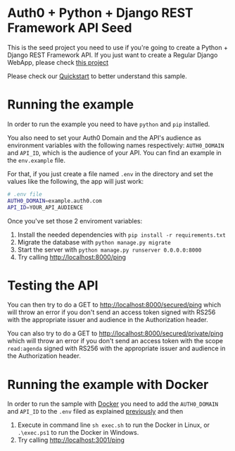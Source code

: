 # Auth0 + Python + Django REST Framework API Seed

This is the seed project you need to use if you're going to create a Python + Django REST Framework API.
If you just want to create a Regular Django WebApp, please
check [this project](https://github.com/auth0-samples/auth0-django-samples/tree/master/01-Login)

Please check our [Quickstart](https://auth0.com/docs/quickstart/backend/python) to better understand this sample.

# Running the example

In order to run the example you need to have `python` and `pip` installed.

You also need to set your Auth0 Domain and the API's audience as environment variables with the following names
respectively: `AUTH0_DOMAIN` and `API_ID`, which is the audience of your API. You can find an example in the
`env.example` file.

For that, if you just create a file named `.env` in the directory and set the values like the following,
the app will just work:

```bash
# .env file
AUTH0_DOMAIN=example.auth0.com
API_ID=YOUR_API_AUDIENCE
```

Once you've set those 2 enviroment variables:

1. Install the needed dependencies with `pip install -r requirements.txt`
2. Migrate the database with `python manage.py migrate`
3. Start the server with `python manage.py runserver 0.0.0.0:8000`
4. Try calling [http://localhost:8000/ping](http://localhost:8000/ping)

# Testing the API

You can then try to do a GET to [http://localhost:8000/secured/ping](http://localhost:8000/secured/ping) which will
throw an error if you don't send an access token signed with RS256 with the appropriate issuer and audience in the
Authorization header. 

You can also try to do a GET to 
[http://localhost:8000/secured/private/ping](http://localhost:8000/secured/private/ping) which will throw an error if
you don't send an access token with the scope `read:agenda` signed with RS256 with the appropriate issuer and audience
in the Authorization header.

# Running the example with Docker

In order to run the sample with [Docker](https://www.docker.com/) you need to add the `AUTH0_DOMAIN` and `API_ID`
to the `.env` filed as explained [previously](#running-the-example) and then

1. Execute in command line `sh exec.sh` to run the Docker in Linux, or `.\exec.ps1` to run the Docker in Windows.
2. Try calling [http://localhost:3001/ping](http://localhost:8000/ping)